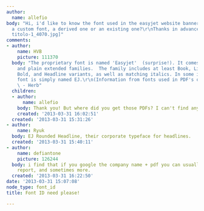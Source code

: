 ```yaml
---
author:
  name: allefio
body: "Hi, i'd like to know the font used in the easyjet website banners.\r\nIs that
  a custom font, a derived one or an existing one?\r\nThanks in advance.\r\n[img:sites/default/files/old-images/Senza
  titolo-1_4070.jpg]"
comments:
- author:
    name: HVB
    picture: 111370
  body: "The proprietary font is named 'Easyjet'  (surprise!). It comes in both rounded
    and plain extended families.  The family includes at least Book, Light, Demi,
    Bold, and Headline variants, as well as matching italics. In some instances the
    font is simply named EJ.\r\n(Information from fonts used in PDF's on their website)\r\n
    \ - Herb"
  children:
  - author:
      name: allefio
    body: Thank you! But where did you get those PDFs? I can't find any in the site.
    created: '2013-03-31 16:02:51'
  created: '2013-03-31 15:31:26'
- author:
    name: Ryuk
  body: EJ Rounded Headline, their corporate typeface for headlines.
  created: '2013-03-31 15:40:11'
- author:
    name: defiantone
    picture: 126244
  body: i find that if you google the company name + pdf you can usually find an annual
    report, and sometimes more.
  created: '2013-03-31 16:22:50'
date: '2013-03-31 15:07:08'
node_type: font_id
title: Font ID need please!

---
```

